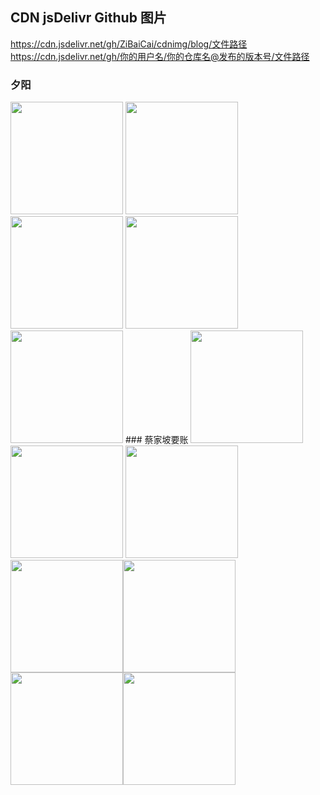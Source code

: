 ## CDN jsDelivr Github 图片 ##
https://cdn.jsdelivr.net/gh/ZiBaiCai/cdnimg/blog/文件路径  
https://cdn.jsdelivr.net/gh/你的用户名/你的仓库名@发布的版本号/文件路径   
### 夕阳
<img src='https://cdn.jsdelivr.net/gh/ZiBaiCai/cdnimg/blog/xiyang2.jpg' height="180" width="180" />
<img src='https://cdn.jsdelivr.net/gh/ZiBaiCai/cdnimg/blog/xiyang3.jpg' height="180" width="180" />
<img src='https://cdn.jsdelivr.net/gh/ZiBaiCai/cdnimg/blog/xiyang4.jpg' height="180" width="180" />
<img src='https://cdn.jsdelivr.net/gh/ZiBaiCai/cdnimg/blog/xiyang5.jpg' height="180" width="180" />
<img src='https://cdn.jsdelivr.net/gh/ZiBaiCai/cdnimg/blog/xiyang6.jpg' height="180" width="180" />
### 蔡家坡要账
<img src='https://cdn.jsdelivr.net/gh/ZiBaiCai/cdnimg/blog/yaozhang.jpg' height="180" width="180" /><img src='https://cdn.jsdelivr.net/gh/ZiBaiCai/cdnimg/blog/yaozhang1.jpg' height="180" width="180" />
<img src='https://cdn.jsdelivr.net/gh/ZiBaiCai/cdnimg/blog/yaozhang2.jpg' height="180" width="180" /> <img src='https://cdn.jsdelivr.net/gh/ZiBaiCai/cdnimg/blog/yaozhang3.jpg' height="180" width="180" /><img src='https://cdn.jsdelivr.net/gh/ZiBaiCai/cdnimg/blog/yaozhang4.jpg' height="180" width="180" /><img src='https://cdn.jsdelivr.net/gh/ZiBaiCai/cdnimg/blog/yaozhang5.jpg' height="180" width="180" /><img src='https://cdn.jsdelivr.net/gh/ZiBaiCai/cdnimg/blog/yaozhang6.jpg' height="180" width="180" />

